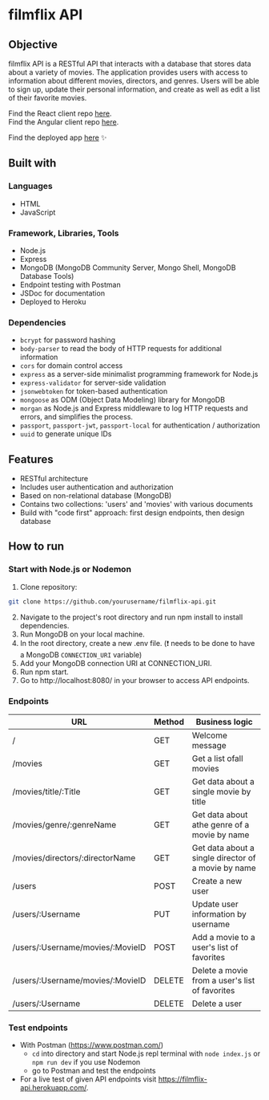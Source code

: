 # filmflix API

## Objective

filmflix API is a RESTful API that interacts with a database that stores data about a variety of movies. The application provides users with access to information about different movies, directors, and genres. Users will be able to sign up, update their personal information, and create as well as edit a list of their favorite movies.

Find the React client repo [here](https://github.com/tessa-tum/filmflix-client).<br>
Find the Angular client repo [here](https://github.com/tessa-tum/filmflix-Angular-client).

Find the deployed app [here](https://filmflix-api.herokuapp.com/) :sparkles:

## Built with

### Languages

- HTML
- JavaScript

### Framework, Libraries, Tools

- Node.js 
- Express
- MongoDB (MongoDB Community Server, Mongo Shell, MongoDB Database Tools)
- Endpoint testing with Postman
- JSDoc for documentation
- Deployed to Heroku

### Dependencies

- `bcrypt` for password hashing
- `body-parser` to read the body of HTTP requests for additional information
- `cors` for domain control access
- `express` as a server-side minimalist programming framework for Node.js
- `express-validator` for server-side validation
- `jsonwebtoken` for token-based authentication
- `mongoose` as ODM (Object Data Modeling) library for MongoDB
- `morgan` as Node.js and Express middleware to log HTTP requests and errors, and simplifies the process.
- `passport`, `passport-jwt`, `passport-local` for authentication / authorization
- `uuid` to generate unique IDs

## Features

- RESTful architecture
- Includes user authentication and authorization
- Based on non-relational database (MongoDB)
- Contains two collections: 'users' and 'movies' with various documents
- Build with "code first" approach: first design endpoints, then design database

## How to run 

### Start with Node.js or Nodemon

1. Clone repository:
```bash
git clone https://github.com/yourusername/filmflix-api.git
```
2. Navigate to the project's root directory and run npm install to install dependencies.
3. Run MongoDB on your local machine.
4. In the root directory, create a new .env file. (:exclamation: needs to be done to have a MongoDB `CONNECTION_URI` variable)
5. Add your MongoDB connection URI at CONNECTION_URI.
6. Run npm start.
7. Go to http://localhost:8080/ in your browser to access API endpoints.

### Endpoints

| URL                              | Method | Business logic                                      |
|----------------------------------|--------|-----------------------------------------------------|
| /                                | GET    | Welcome message                                     |
| /movies                          | GET    | Get a list ofall movies                             |
| /movies/title/:Title             | GET    | Get data about a single movie by title              |
| /movies/genre/:genreName         | GET    | Get data about athe genre of a movie by name        |
| /movies/directors/:directorName  | GET    | Get data about a single director of a movie by name |
| /users                           | POST   | Create a new user                                   |
| /users/:Username                 | PUT    | Update user information by username                 |
| /users/:Username/movies/:MovieID | POST   | Add a movie to a user's list of favorites           |
| /users/:Username/movies/:MovieID | DELETE | Delete a movie from a user's list of favorites      |
| /users/:Username                 | DELETE | Delete a user                                       |


### Test endpoints 
- With Postman (https://www.postman.com/)
  - `cd` into directory and start Node.js repl terminal with `node index.js` or `npm run dev` if you use Nodemon
  - go to Postman and test the endpoints
- For a live test of given API endpoints visit https://filmflix-api.herokuapp.com/.
